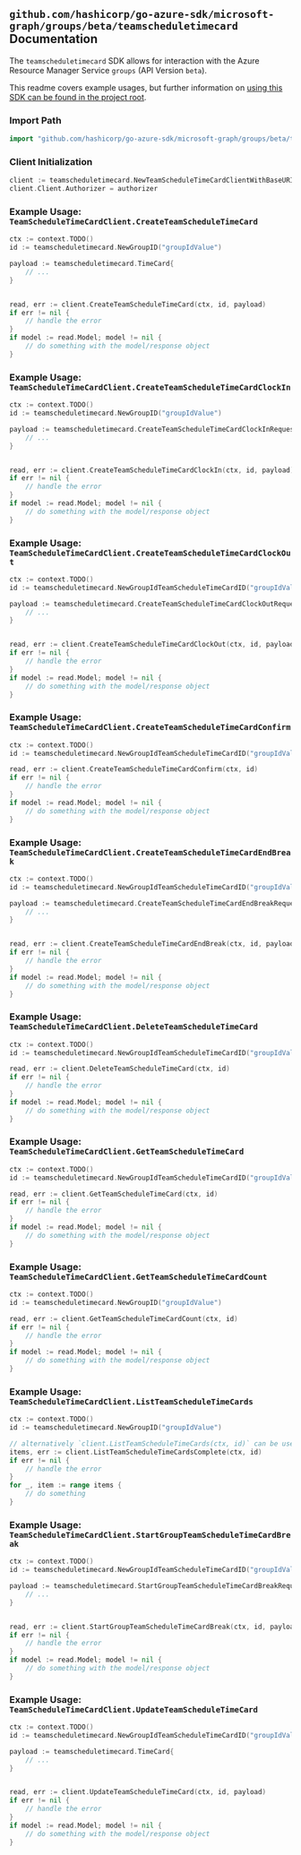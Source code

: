 
## `github.com/hashicorp/go-azure-sdk/microsoft-graph/groups/beta/teamscheduletimecard` Documentation

The `teamscheduletimecard` SDK allows for interaction with the Azure Resource Manager Service `groups` (API Version `beta`).

This readme covers example usages, but further information on [using this SDK can be found in the project root](https://github.com/hashicorp/go-azure-sdk/tree/main/docs).

### Import Path

```go
import "github.com/hashicorp/go-azure-sdk/microsoft-graph/groups/beta/teamscheduletimecard"
```


### Client Initialization

```go
client := teamscheduletimecard.NewTeamScheduleTimeCardClientWithBaseURI("https://management.azure.com")
client.Client.Authorizer = authorizer
```


### Example Usage: `TeamScheduleTimeCardClient.CreateTeamScheduleTimeCard`

```go
ctx := context.TODO()
id := teamscheduletimecard.NewGroupID("groupIdValue")

payload := teamscheduletimecard.TimeCard{
	// ...
}


read, err := client.CreateTeamScheduleTimeCard(ctx, id, payload)
if err != nil {
	// handle the error
}
if model := read.Model; model != nil {
	// do something with the model/response object
}
```


### Example Usage: `TeamScheduleTimeCardClient.CreateTeamScheduleTimeCardClockIn`

```go
ctx := context.TODO()
id := teamscheduletimecard.NewGroupID("groupIdValue")

payload := teamscheduletimecard.CreateTeamScheduleTimeCardClockInRequest{
	// ...
}


read, err := client.CreateTeamScheduleTimeCardClockIn(ctx, id, payload)
if err != nil {
	// handle the error
}
if model := read.Model; model != nil {
	// do something with the model/response object
}
```


### Example Usage: `TeamScheduleTimeCardClient.CreateTeamScheduleTimeCardClockOut`

```go
ctx := context.TODO()
id := teamscheduletimecard.NewGroupIdTeamScheduleTimeCardID("groupIdValue", "timeCardIdValue")

payload := teamscheduletimecard.CreateTeamScheduleTimeCardClockOutRequest{
	// ...
}


read, err := client.CreateTeamScheduleTimeCardClockOut(ctx, id, payload)
if err != nil {
	// handle the error
}
if model := read.Model; model != nil {
	// do something with the model/response object
}
```


### Example Usage: `TeamScheduleTimeCardClient.CreateTeamScheduleTimeCardConfirm`

```go
ctx := context.TODO()
id := teamscheduletimecard.NewGroupIdTeamScheduleTimeCardID("groupIdValue", "timeCardIdValue")

read, err := client.CreateTeamScheduleTimeCardConfirm(ctx, id)
if err != nil {
	// handle the error
}
if model := read.Model; model != nil {
	// do something with the model/response object
}
```


### Example Usage: `TeamScheduleTimeCardClient.CreateTeamScheduleTimeCardEndBreak`

```go
ctx := context.TODO()
id := teamscheduletimecard.NewGroupIdTeamScheduleTimeCardID("groupIdValue", "timeCardIdValue")

payload := teamscheduletimecard.CreateTeamScheduleTimeCardEndBreakRequest{
	// ...
}


read, err := client.CreateTeamScheduleTimeCardEndBreak(ctx, id, payload)
if err != nil {
	// handle the error
}
if model := read.Model; model != nil {
	// do something with the model/response object
}
```


### Example Usage: `TeamScheduleTimeCardClient.DeleteTeamScheduleTimeCard`

```go
ctx := context.TODO()
id := teamscheduletimecard.NewGroupIdTeamScheduleTimeCardID("groupIdValue", "timeCardIdValue")

read, err := client.DeleteTeamScheduleTimeCard(ctx, id)
if err != nil {
	// handle the error
}
if model := read.Model; model != nil {
	// do something with the model/response object
}
```


### Example Usage: `TeamScheduleTimeCardClient.GetTeamScheduleTimeCard`

```go
ctx := context.TODO()
id := teamscheduletimecard.NewGroupIdTeamScheduleTimeCardID("groupIdValue", "timeCardIdValue")

read, err := client.GetTeamScheduleTimeCard(ctx, id)
if err != nil {
	// handle the error
}
if model := read.Model; model != nil {
	// do something with the model/response object
}
```


### Example Usage: `TeamScheduleTimeCardClient.GetTeamScheduleTimeCardCount`

```go
ctx := context.TODO()
id := teamscheduletimecard.NewGroupID("groupIdValue")

read, err := client.GetTeamScheduleTimeCardCount(ctx, id)
if err != nil {
	// handle the error
}
if model := read.Model; model != nil {
	// do something with the model/response object
}
```


### Example Usage: `TeamScheduleTimeCardClient.ListTeamScheduleTimeCards`

```go
ctx := context.TODO()
id := teamscheduletimecard.NewGroupID("groupIdValue")

// alternatively `client.ListTeamScheduleTimeCards(ctx, id)` can be used to do batched pagination
items, err := client.ListTeamScheduleTimeCardsComplete(ctx, id)
if err != nil {
	// handle the error
}
for _, item := range items {
	// do something
}
```


### Example Usage: `TeamScheduleTimeCardClient.StartGroupTeamScheduleTimeCardBreak`

```go
ctx := context.TODO()
id := teamscheduletimecard.NewGroupIdTeamScheduleTimeCardID("groupIdValue", "timeCardIdValue")

payload := teamscheduletimecard.StartGroupTeamScheduleTimeCardBreakRequest{
	// ...
}


read, err := client.StartGroupTeamScheduleTimeCardBreak(ctx, id, payload)
if err != nil {
	// handle the error
}
if model := read.Model; model != nil {
	// do something with the model/response object
}
```


### Example Usage: `TeamScheduleTimeCardClient.UpdateTeamScheduleTimeCard`

```go
ctx := context.TODO()
id := teamscheduletimecard.NewGroupIdTeamScheduleTimeCardID("groupIdValue", "timeCardIdValue")

payload := teamscheduletimecard.TimeCard{
	// ...
}


read, err := client.UpdateTeamScheduleTimeCard(ctx, id, payload)
if err != nil {
	// handle the error
}
if model := read.Model; model != nil {
	// do something with the model/response object
}
```
